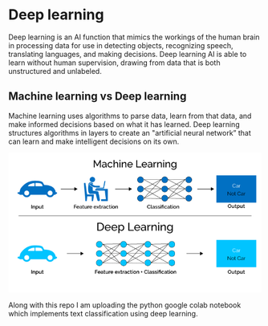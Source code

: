 # Deep learning  

Deep learning is an AI function that mimics the workings of the human brain in processing data for use in detecting objects, recognizing speech, translating languages, and making decisions. Deep learning AI is able to learn without human supervision, drawing from data that is both unstructured and unlabeled.  

## Machine learning vs Deep learning  

Machine learning uses algorithms to parse data, learn from that data, and make informed decisions based on what it has learned. Deep learning structures algorithms in layers to create an "artificial neural network” that can learn and make intelligent decisions on its own.  

![Alt text](MLvsDL.png?raw=true "Machine learning vs Deep learning")

Along with this repo I am uploading the python google colab notebook which implements text classification using deep learning.  
